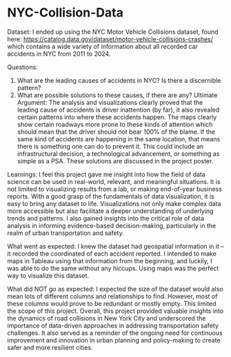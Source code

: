 # NYC-Collision-Data

Dataset: I ended up using the NYC Motor Vehicle Collisions dataset, found here:
https://catalog.data.gov/dataset/motor-vehicle-collisions-crashes/ which contains a wide
variety of information about all recorded car accidents in NYC from 2011 to 2024.

Questions:
1. What are the leading causes of accidents in NYC? Is there a discernible pattern?
2. What are possible solutions to these causes, if there are any?
Ultimate Argument: The analysis and visualizations clearly proved that the leading cause
of accidents is driver inattention (by far), it also revealed certain patterns into where these
accidents happen. The maps clearly show certain roadways more prone to these kinds of
attention which should mean that the driver should not bear 100% of the blame. If the
same kind of accidents are happening in the same location, that means there is something
one can do to prevent it. This could include an infrastructural decision, a technological
advancement, or something as simple as a PSA. These solutions are discussed in the
project poster.

Learnings: I feel this project gave me insight into how the field of data science can be used
in real-world, relevant, and meaningful situations. It is not limited to visualizing results
from a lab, or making end-of-year business reports. With a good grasp of the fundamentals
of data visualization, it is easy to bring any dataset to life. Visualizations not only make
complex data more accessible but also facilitate a deeper understanding of underlying
trends and patterns. I also gained insights into the critical role of data analysis in informing
evidence-based decision-making, particularly in the realm of urban transportation and
safety.

What went as expected: I knew the dataset had geospatial information in it – it recorded
the coordinated of each accident reported. I intended to make maps in Tableau using that
information from the beginning, and luckily, I was able to do the same without any hiccups.
Using maps was the perfect way to visualize this dataset.

What did NOT go as expected: I expected the size of the dataset would also mean lots of
different columns and relationships to find. However, most of these columns would prove
to be redundant or mostly empty. This limited the scope of this project.
Overall, this project provided valuable insights into the dynamics of road collisions in New
York City and underscored the importance of data-driven approaches in addressing
transportation safety challenges. It also served as a reminder of the ongoing need for
continuous improvement and innovation in urban planning and policy-making to create
safer and more resilient cities.
